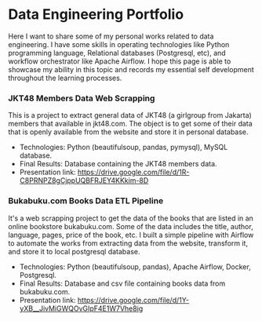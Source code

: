 # Data Engineering Portfolio

Here I want to share some of my personal works related to data engineering. I have some skills in operating technologies like Python programming language, Relational databases (Postgresql, etc), and workflow orchestrator like Apache Airflow. I hope this page is able to showcase my ability in this topic and records my essential self development throughout the learning processes.

### JKT48 Members Data Web Scrapping

This is a project to extract general data of JKT48 (a girlgroup from Jakarta) members that available in jkt48.com. The object is to get some of their data that is openly available from the website and store it in personal database. 
- Technologies: Python (beautifulsoup, pandas, pymysql), MySQL database.
- Final Results: Database containing the JKT48 members data. 
- Presentation link: https://drive.google.com/file/d/1R-C8PRNPZ8gCjppUQBFRJEY4KKkim-8D

### Bukabuku.com Books Data ETL Pipeline

It's a web scrapping project to get the data of the books that are listed in an online bookstore bukabuku.com. Some of the data includes the title, author, language, pages, price of the book, etc. I built a simple pipeline with Airflow to automate the works from extracting data from the website, transform it, and store it to local postgresql database.
- Technologies: Python (beautifulsoup, pandas), Apache Airflow, Docker, Postgresql.
- Final Results: Database and csv file containing books data from bukabuku.com. 
- Presentation link: https://drive.google.com/file/d/1Y-yXB__JivMiGWQOvGIpF4E1W7Vhe8ig




